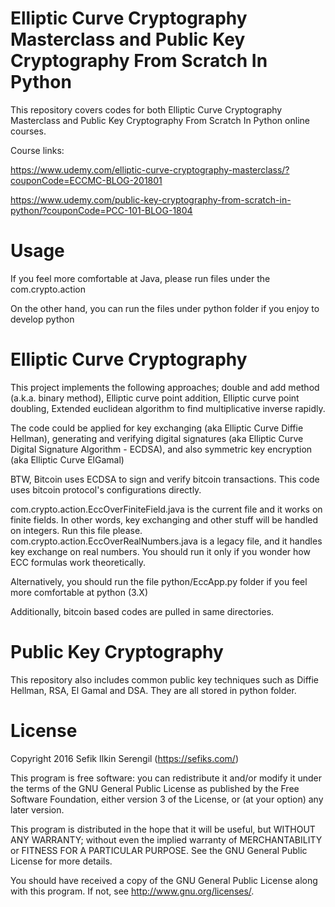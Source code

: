 # Elliptic Curve Cryptography Masterclass and Public Key Cryptography From Scratch In Python

This repository covers codes for both Elliptic Curve Cryptography Masterclass and Public Key Cryptography From Scratch In Python online courses.

Course links: 

https://www.udemy.com/elliptic-curve-cryptography-masterclass/?couponCode=ECCMC-BLOG-201801

https://www.udemy.com/public-key-cryptography-from-scratch-in-python/?couponCode=PCC-101-BLOG-1804

Usage
=====

If you feel more comfortable at Java, please run files under the com.crypto.action

On the other hand, you can run the files under python folder if you enjoy to develop python

# Elliptic Curve Cryptography

This project implements the following approaches; double and add method (a.k.a. binary method), Elliptic curve point addition, Elliptic curve point doubling, Extended euclidean algorithm to find multiplicative inverse rapidly.

The code could be applied for key exchanging (aka Elliptic Curve Diffie Hellman), generating and verifying digital signatures (aka Elliptic Curve Digital Signature Algorithm - ECDSA), and also symmetric key encryption (aka Elliptic Curve ElGamal)

BTW, Bitcoin uses ECDSA to sign and verify bitcoin transactions. This code uses bitcoin protocol's configurations directly.

com.crypto.action.EccOverFiniteField.java is the current file and it works on finite fields. In other words, key exchanging and other stuff will be handled on integers. Run this file please. com.crypto.action.EccOverRealNumbers.java is a legacy file, and it handles key exchange on real numbers. You should run it only if you wonder how ECC formulas work theoretically.

Alternatively, you should run the file python/EccApp.py folder if you feel more comfortable at python (3.X)

Additionally, bitcoin based codes are pulled in same directories.

# Public Key Cryptography

This repository also includes common public key techniques such as Diffie Hellman, RSA, El Gamal and DSA. They are all stored in python folder.

License
=======

Copyright 2016 Sefik Ilkin Serengil (https://sefiks.com/)

This program is free software: you can redistribute it and/or modify it under the terms of the GNU General Public License as published by the Free Software Foundation, either version 3 of the License, or (at your option) any later version.

This program is distributed in the hope that it will be useful, but WITHOUT ANY WARRANTY; without even the implied warranty of MERCHANTABILITY or FITNESS FOR A PARTICULAR PURPOSE.  See the GNU General Public License for more details.

You should have received a copy of the GNU General Public License along with this program.  If not, see <http://www.gnu.org/licenses/>.
